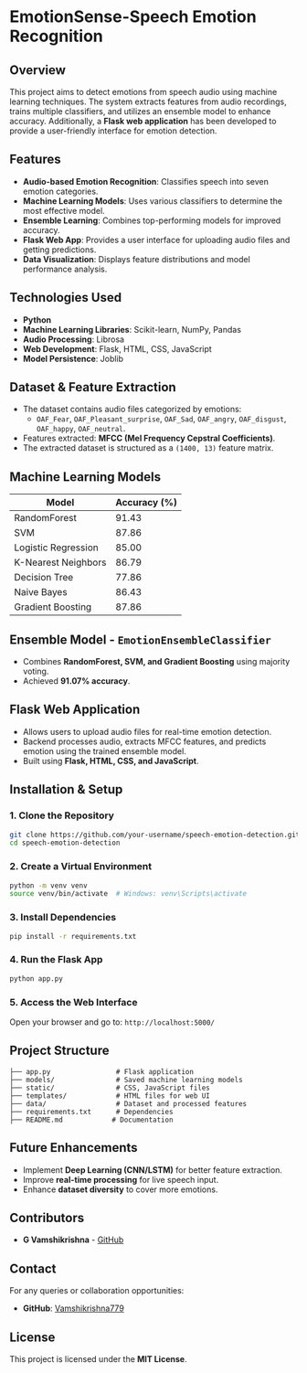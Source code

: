 # EmotionSense-Speech Emotion Recognition

## Overview
This project aims to detect emotions from speech audio using machine learning techniques. The system extracts features from audio recordings, trains multiple classifiers, and utilizes an ensemble model to enhance accuracy. Additionally, a **Flask web application** has been developed to provide a user-friendly interface for emotion detection.

## Features
- **Audio-based Emotion Recognition**: Classifies speech into seven emotion categories.
- **Machine Learning Models**: Uses various classifiers to determine the most effective model.
- **Ensemble Learning**: Combines top-performing models for improved accuracy.
- **Flask Web App**: Provides a user interface for uploading audio files and getting predictions.
- **Data Visualization**: Displays feature distributions and model performance analysis.

## Technologies Used
- **Python**
- **Machine Learning Libraries**: Scikit-learn, NumPy, Pandas
- **Audio Processing**: Librosa
- **Web Development**: Flask, HTML, CSS, JavaScript
- **Model Persistence**: Joblib

## Dataset & Feature Extraction
- The dataset contains audio files categorized by emotions:
  - `OAF_Fear`, `OAF_Pleasant_surprise`, `OAF_Sad`, `OAF_angry`, `OAF_disgust`, `OAF_happy`, `OAF_neutral`.
- Features extracted: **MFCC (Mel Frequency Cepstral Coefficients)**.
- The extracted dataset is structured as a `(1400, 13)` feature matrix.

## Machine Learning Models
| Model                   | Accuracy (%) |
|-------------------------|-------------|
| RandomForest           | 91.43       |
| SVM                    | 87.86       |
| Logistic Regression    | 85.00       |
| K-Nearest Neighbors    | 86.79       |
| Decision Tree          | 77.86       |
| Naive Bayes            | 86.43       |
| Gradient Boosting      | 87.86       |

## Ensemble Model - `EmotionEnsembleClassifier`
- Combines **RandomForest, SVM, and Gradient Boosting** using majority voting.
- Achieved **91.07% accuracy**.

## Flask Web Application
- Allows users to upload audio files for real-time emotion detection.
- Backend processes audio, extracts MFCC features, and predicts emotion using the trained ensemble model.
- Built using **Flask, HTML, CSS, and JavaScript**.

## Installation & Setup
### 1. Clone the Repository
```sh
git clone https://github.com/your-username/speech-emotion-detection.git
cd speech-emotion-detection
```
### 2. Create a Virtual Environment
```sh
python -m venv venv
source venv/bin/activate  # Windows: venv\Scripts\activate
```
### 3. Install Dependencies
```sh
pip install -r requirements.txt
```
### 4. Run the Flask App
```sh
python app.py
```
### 5. Access the Web Interface
Open your browser and go to: `http://localhost:5000/`

## Project Structure
```
├── app.py                # Flask application
├── models/               # Saved machine learning models
├── static/               # CSS, JavaScript files
├── templates/            # HTML files for web UI
├── data/                 # Dataset and processed features
├── requirements.txt      # Dependencies
├── README.md            # Documentation
```

## Future Enhancements
- Implement **Deep Learning (CNN/LSTM)** for better feature extraction.
- Improve **real-time processing** for live speech input.
- Enhance **dataset diversity** to cover more emotions.

## Contributors
- **G Vamshikrishna** - [GitHub](https://github.com/Vamshikrishna779)

## Contact
For any queries or collaboration opportunities:
- **GitHub**: [Vamshikrishna779](https://github.com/Vamshikrishna779)

## License
This project is licensed under the **MIT License**.
